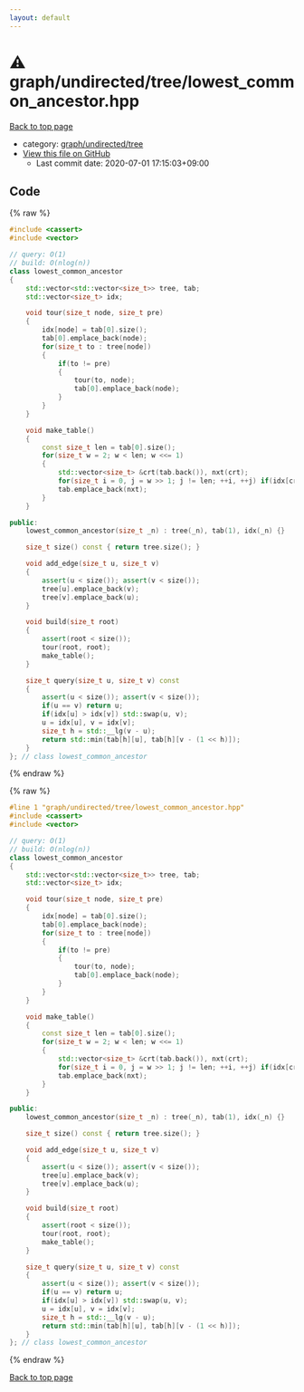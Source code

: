 ```yaml
---
layout: default
---
```


<!-- mathjax config similar to math.stackexchange -->
<script type="text/javascript" async
  src="https://cdnjs.cloudflare.com/ajax/libs/mathjax/2.7.5/MathJax.js?config=TeX-MML-AM_CHTML">
</script>
<script type="text/x-mathjax-config">
  MathJax.Hub.Config({
    TeX: { equationNumbers: { autoNumber: "AMS" }},
    tex2jax: {
      inlineMath: [ ['$','$'] ],
      processEscapes: true
    },
    "HTML-CSS": { matchFontHeight: false },
    displayAlign: "left",
    displayIndent: "2em"
  });
</script>

<script type="text/javascript" src="https://cdnjs.cloudflare.com/ajax/libs/jquery/3.4.1/jquery.min.js"></script>
<script src="https://cdn.jsdelivr.net/npm/jquery-balloon-js@1.1.2/jquery.balloon.min.js" integrity="sha256-ZEYs9VrgAeNuPvs15E39OsyOJaIkXEEt10fzxJ20+2I=" crossorigin="anonymous"></script>
<script type="text/javascript" src="../../../../assets/js/copy-button.js"></script>
<link rel="stylesheet" href="../../../../assets/css/copy-button.css" />


# :warning: graph/undirected/tree/lowest_common_ancestor.hpp

<a href="../../../../index.html">Back to top page</a>

* category: <a href="../../../../index.html#3c61d25aab7013cc226acec7f73e0920">graph/undirected/tree</a>
* <a href="{{ site.github.repository_url }}/blob/master/graph/undirected/tree/lowest_common_ancestor.hpp">View this file on GitHub</a>
    - Last commit date: 2020-07-01 17:15:03+09:00




## Code

<a id="unbundled"></a>
{% raw %}
```cpp
#include <cassert>
#include <vector>

// query: O(1)
// build: O(nlog(n))
class lowest_common_ancestor
{
    std::vector<std::vector<size_t>> tree, tab;
    std::vector<size_t> idx;

    void tour(size_t node, size_t pre)
    {
        idx[node] = tab[0].size();
        tab[0].emplace_back(node);
        for(size_t to : tree[node])
        {
            if(to != pre)
            {
                tour(to, node);
                tab[0].emplace_back(node);
            }
        }
    }

    void make_table()
    {
        const size_t len = tab[0].size();
        for(size_t w = 2; w < len; w <<= 1)
        {
            std::vector<size_t> &crt(tab.back()), nxt(crt);
            for(size_t i = 0, j = w >> 1; j != len; ++i, ++j) if(idx[crt[i]] > idx[crt[j]]) nxt[i] = crt[j];
            tab.emplace_back(nxt);
        }
    }

public:
    lowest_common_ancestor(size_t _n) : tree(_n), tab(1), idx(_n) {}

    size_t size() const { return tree.size(); }

    void add_edge(size_t u, size_t v)
    {
        assert(u < size()); assert(v < size());
        tree[u].emplace_back(v);
        tree[v].emplace_back(u);
    }

    void build(size_t root)
    {
        assert(root < size());
        tour(root, root);
        make_table();
    }

    size_t query(size_t u, size_t v) const
    {
        assert(u < size()); assert(v < size());
        if(u == v) return u;
        if(idx[u] > idx[v]) std::swap(u, v);
        u = idx[u], v = idx[v];
        size_t h = std::__lg(v - u);
        return std::min(tab[h][u], tab[h][v - (1 << h)]);
    }
}; // class lowest_common_ancestor
```
{% endraw %}

<a id="bundled"></a>
{% raw %}
```cpp
#line 1 "graph/undirected/tree/lowest_common_ancestor.hpp"
#include <cassert>
#include <vector>

// query: O(1)
// build: O(nlog(n))
class lowest_common_ancestor
{
    std::vector<std::vector<size_t>> tree, tab;
    std::vector<size_t> idx;

    void tour(size_t node, size_t pre)
    {
        idx[node] = tab[0].size();
        tab[0].emplace_back(node);
        for(size_t to : tree[node])
        {
            if(to != pre)
            {
                tour(to, node);
                tab[0].emplace_back(node);
            }
        }
    }

    void make_table()
    {
        const size_t len = tab[0].size();
        for(size_t w = 2; w < len; w <<= 1)
        {
            std::vector<size_t> &crt(tab.back()), nxt(crt);
            for(size_t i = 0, j = w >> 1; j != len; ++i, ++j) if(idx[crt[i]] > idx[crt[j]]) nxt[i] = crt[j];
            tab.emplace_back(nxt);
        }
    }

public:
    lowest_common_ancestor(size_t _n) : tree(_n), tab(1), idx(_n) {}

    size_t size() const { return tree.size(); }

    void add_edge(size_t u, size_t v)
    {
        assert(u < size()); assert(v < size());
        tree[u].emplace_back(v);
        tree[v].emplace_back(u);
    }

    void build(size_t root)
    {
        assert(root < size());
        tour(root, root);
        make_table();
    }

    size_t query(size_t u, size_t v) const
    {
        assert(u < size()); assert(v < size());
        if(u == v) return u;
        if(idx[u] > idx[v]) std::swap(u, v);
        u = idx[u], v = idx[v];
        size_t h = std::__lg(v - u);
        return std::min(tab[h][u], tab[h][v - (1 << h)]);
    }
}; // class lowest_common_ancestor

```
{% endraw %}

<a href="../../../../index.html">Back to top page</a>

